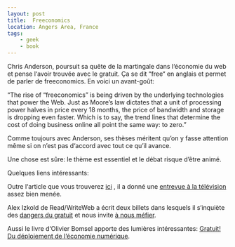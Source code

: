 ```yaml
---
layout: post
title:  Freeconomics
location: Angers Area, France
tags:
    - geek
    - book
---
```


Chris Anderson, poursuit sa quête de la martingale dans l‘économie du web et pense l‘avoir trouvée avec le gratuit. Ça se dit “free“ en anglais et permet de parler de freeconomics. En voici un avant-goût:  


“The rise of “freeconomics” is being driven by the underlying technologies that power the Web. Just as Moore’s law dictates that a unit of processing power halves in price every 18 months, the price of bandwidth and storage is dropping even faster. Which is to say, the trend lines that determine the cost of doing business online all point the same way: to zero.”  


Comme toujours avec Anderson, ses thèses méritent qu’on y fasse attention même si on n’est pas d‘accord avec tout ce qu’il avance.  


Une chose est sûre: le thème est essentiel et le débat risque d’être animé.  


Quelques liens intéressants:  


Outre l‘article que vous trouverez <a href="http://www.wired.com/print/techbiz/it/magazine/16-03/ff_free">ici</a> , il a donné une <a href="http://www.longtail.com/the_long_tail/2008/03/me-on-charlie-r.html">entrevue à la télévision</a> assez bien menée.  


Alex Izkold de Read/WriteWeb a écrit deux billets dans lesquels il s‘inquiète des <a href="http://www.readwriteweb.com/archives/the_danger_of_free.php">dangers du gratuit</a> et nous invite <a href="http://www.readwriteweb.com/archives/beware_of_freeconomics.php">à nous méfier</a>.  


Aussi le livre d‘Olivier Bomsel apporte des lumières intéressantes: <a href="http://www.decitre.fr/livres/Gratuit-Du-deploiement-de-l-economie-numerique.aspx/9782070339570">Gratuit! Du déploiement de l‘économie numérique</a>.
